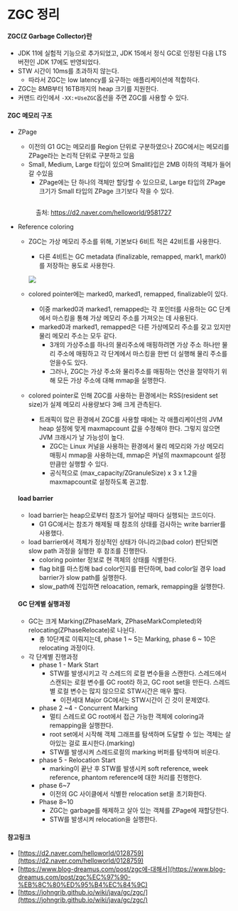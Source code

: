 # ZGC 정리

#### ZGC(Z Garbage Collector)란

* JDK 11에 실험적 기능으로 추가되었고, JDK 15에서 정식 GC로 인정된 다음 LTS 버전인 JDK 17에도 반영되었다.
* STW 시간이 10ms를 초과하지 않는다.
  * 따라서 ZGC는 low latency를 요구하는 애플리케이션에 적합하다.
* ZGC는 8MB부터 16TB까지의 heap 크기를 지원한다.
* 커맨드 라인에서 `-XX:+UseZGC`옵션을 주면 ZGC를 사용할 수 있다.

#### ZGC 메모리 구조

*   ZPage

    * 이전의 G1 GC는 메모리를 Region 단위로 구분하였으나 ZGC에서는 메모리를 ZPage라는 논리적 단위로 구분하고 있음
    * Small, Medium, Large 타입이 있으며 Small타입은 2MB 이하의 객체가 들어갈 수있음
      * ZPage에는 단 하나의 객체만 할당할 수 있으므로, Large 타입의 ZPage 크기가 Small 타입의 ZPage 크기보다 작을 수 있다.



    <figure><img src="https://github-production-user-asset-6210df.s3.amazonaws.com/19471818/326256196-efeeac96-f61d-4c68-b695-b990d0f4e583.png?X-Amz-Algorithm=AWS4-HMAC-SHA256&#x26;X-Amz-Credential=AKIAVCODYLSA53PQK4ZA%2F20240504%2Fus-east-1%2Fs3%2Faws4_request&#x26;X-Amz-Date=20240504T134040Z&#x26;X-Amz-Expires=300&#x26;X-Amz-Signature=b167e451440817e9e46eddc8beba30b4874aa73408bd59d28d15b12561f4c433&#x26;X-Amz-SignedHeaders=host&#x26;actor_id=19471818&#x26;key_id=0&#x26;repo_id=783676058" alt=""><figcaption><p>출처: <a href="https://d2.naver.com/helloworld/9581727">https://d2.naver.com/helloworld/9581727</a></p></figcaption></figure>
*   Reference coloring

    *   ZGC는 가상 메모리 주소를 위해, 기본보다 6비트 적은 42비트를 사용한다.

        * 다른 4비트는 GC metadata (finalizable, remapped, mark1, mark0) 를 저장하는 용도로 사용한다.

        ![](https://github.com/genier1/genier1.gitbook.io/assets/19471818/24f5e3f1-dffc-4240-b5a3-b8a0f176ba1b)
    * colored pointer에는 marked0, marked1, remapped, finalizable이 있다.
      * 이중 marked0과 marked1, remapped는 각 포인터를 사용하는 GC 단계에서 마스킹을 통해 가상 메모리 주소를 가져오는 데 사용된다.
      * marked0과 marked1, remapped은 다른 가상메모리 주소를 갖고 있지만 물리 메모리 주소는 모두 같다.
        * 3개의 가상주소를 하나의 물리주소에 매핑하려면 가상 주소 하나만 물리 주소에 매핑하고 각 단계에서 마스킹을 한번 더 실행해 물리 주소를 얻을수도 있다.
        * 그러나, ZGC는 가상 주소와 물리주소를 매핑하는 연산을 절약하기 위해 모든 가상 주소에 대해 mmap을 실행한다.
    * colored pointer로 인해 ZGC를 사용하는 환경에서는 RSS(resident set size)가 실제 메모리 사용량보다 3배 크게 관측된다.
      * 트래픽이 많은 환경에서 ZGC를 사용할 때에는 각 애플리케이션의 JVM heap 설정에 맞게 maxmapcount 값을 수정해야 한다. 그렇지 않으면 JVM 크래시가 날 가능성이 높다.
        * ZGC는 Linux 커널을 사용하는 환경에서 물리 메모리와 가상 메모리 매핑시 mmap을 사용하는데, mmap은 커널의 maxmapcount 설정만큼만 실행할 수 있다.
        * 공식적으로 (max\_capacity/ZGranuleSize) x 3 x 1.2을 maxmapcount로 설정하도록 권고함.

    #### load barrier

    * load barrier는 heap으로부터 참조가 일어날 때마다 실행되는 코드이다.
      * G1 GC에서는 참조가 해제될 때 참조의 상태를 검사하는 write barrier를 사용했다.
    * load barrier에서 객체가 정상적인 상태가 아니라고(bad color) 판단되면 slow path 과정을 실행한 후 참조를 진행한다.
      * coloring pointer 정보로 현 객체의 상태를 식별한다.
      * flag bit를 마스킹해 bad color인지를 판단하며, bad color일 경우 load barrier가 slow path를 실행한다.
      * slow\_path에 진입하면 reloacation, remark, remapping을 실행한다.

    #### GC 단계별 실행과정

    * GC는 크게 Marking(ZPhaseMark, ZPhaseMarkCompleted)와 relocating(ZPhaseRelocate)로 나뉜다.
      * 총 10단계로 이뤄지는데, phase 1 \~ 5는 Marking, phase 6 \~ 10은 relocating 과정이다.
    * 각 단계별 진행과정
      * phase 1 - Mark Start
        * STW를 발생시키고 각 스레드의 로컬 변수들을 스캔한다. 스레드에서 스캔되는 로컬 변수를 GC root라 하고, GC root set을 만든다. 스레드별 로컬 변수는 많지 않으므로 STW시간은 매우 짧다.
          * 이전세대 Major GC에서는 STW시간이 긴 것이 문제였다.
      * phase 2 \~4 - Concurrent Marking
        * 멀티 스레드로 GC root에서 접근 가능한 객체에 coloring과 remapping을 실행한다.
        * root set에서 시작해 객체 그래프를 탐색하며 도달할 수 있는 객체는 살아있는 걸로 표시한다.(marking)
        * STW를 발생시켜 스레드로컬의 marking 버퍼를 탐색하며 비운다.
      * phase 5 - Relocation Start
        * marking이 끝난 후 STW를 발생시켜 soft reference, week reference, phantom reference에 대한 처리를 진행한다.
      * phase 6\~7
        * 이전의 GC 사이클에서 식별한 relocation set을 초기화한다.
      * Phase 8\~10
        * ZGC는 garbage를 해제하고 살아 있는 객체를 ZPage에 재할당한다.
        * STW를 발생시켜 relocation을 실행한다.

#### 참고링크

* [https://d2.naver.com/helloworld/0128759](https://d2.naver.com/helloworld/0128759)
* [https://www.blog-dreamus.com/post/zgc에-대해서](https://www.blog-dreamus.com/post/zgc%EC%97%90-%EB%8C%80%ED%95%B4%EC%84%9C)
* [https://johngrib.github.io/wiki/java/gc/zgc/](https://johngrib.github.io/wiki/java/gc/zgc/)
